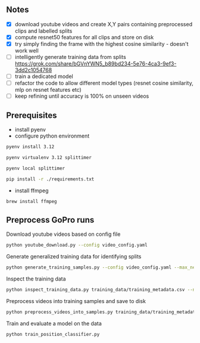 
## Notes

- [x] download youtube videos and create X,Y pairs containing preprocessed clips and labelled splits
- [x] compute resnet50 features for all clips and store on disk
- [x] try simply finding the frame with the highest cosine similarity - doesn't work well
- [ ] intelligently generate training data from splits https://grok.com/share/bGVnYWN5_b89bd234-5e76-4ca3-9ef3-3dd2c1054768 
- [ ] train a dedicated model
- [ ] refactor the code to allow different model types (resnet cosine similarity, mlp on resnet features etc)
- [ ] keep refining until accuracy is 100% on unseen videos

## Prerequisites

- install pyenv
- configure python environment

```bash
pyenv install 3.12

pyenv virtualenv 3.12 splittimer

pyenv local splittimer

pip install -r ./requirements.txt
```

- install ffmpeg

```bash
brew install ffmpeg
```

## Preprocess GoPro runs

Download youtube videos based on config file

```bash
python youtube_download.py --config video_config.yaml
```

Generate generalized training data for identifying splits

```bash
python generate_training_samples.py --config video_config.yaml --max_negatives_per_positive 10 --num_augmented_positives_per_segment 50 --log-level DEBUG
```

Inspect the training data

```bash
python inspect_training_data.py training_data/training_metadata.csv --num_samples 10 && open ./training_data_inspection/index.html
```

Preprocess videos into training samples and save to disk

```bash
python preprocess_videos_into_samples.py training_data/training_metadata.csv preprocessed_training_data --F=50
```

Train and evaluate a model on the data

```bash
python train_position_classifier.py
```